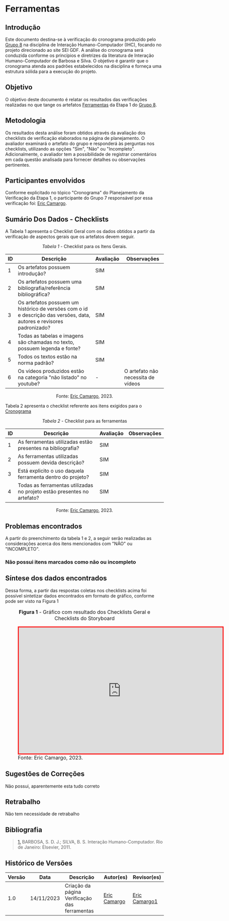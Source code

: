 # Ferramentas

## Introdução

Este documento destina-se à verificação do cronograma produzido pelo [Grupo 8](https://interacao-humano-computador.github.io/2023.2-SEI-GDF/#/) na disciplina de Interação Humano-Computador (IHC), focando no projeto direcionado ao site SEI GDF. A análise do cronograma será conduzida conforme os princípios e diretrizes da literatura de Interação Humano-Computador de Barbosa e Silva. O objetivo é garantir que o cronograma atenda aos padrões estabelecidos na disciplina e forneça uma estrutura sólida para a execução do projeto.

## Objetivo

O objetivo deste documento é relatar os resultados das verificações realizadas no que tange os artefatos [Ferramentas](https://interacao-humano-computador.github.io/2023.2-SEI-GDF/#/analise-de-requisitos/ferramentas)  da Etapa 1 do [Grupo 8](https://interacao-humano-computador.github.io/2023.2-SEI-GDF/#/).

## Metodologia

Os resultados desta análise foram obtidos através da avaliação dos checklists de verificação elaborados na página de planejamento. O avaliador examinará o artefato do grupo e responderá às perguntas nos checklists, utilizando as opções "Sim", "Não" ou "Incompleto". Adicionalmente, o avaliador tem a possibilidade de registrar comentários em cada questão analisada para fornecer detalhes ou observações pertinentes.

## Participantes envolvidos

Conforme explicitado no tópico "Cronograma" do Planejamento da Verificação da Etapa 1, o participante do Grupo 7 responsável por essa verificação foi: [Eric Camargo](https://github.com/Ericcs10).

## Sumário Dos Dados - Checklists

A Tabela 1 apresenta o Checklist Geral com os dados obtidos a partir da verificação de aspectos gerais que os artefatos devem seguir.

<center>

_Tabela 1_ - Checklist para os Itens Gerais.

|  ID  |  Descrição  |  Avaliação  |  Observações  |
|  --- | ----------- | ----------- | ------------- |
| 1   | Os artefatos possuem introdução? |  SIM  |   |
| 2   | Os artefatos possuem uma bibliografia/referência bibliográfica? | SIM |   |
| 3   | Os artefatos possuem um histórico de versões com o id e descrição das versões, data, autores e revisores padronizado? | SIM |   |
| 4   | Todas as tabelas e imagens são chamadas no texto, possuem legenda e fonte? | SIM |    |
| 5   | Todos os textos estão na norma padrão? | SIM |   |
| 6   | Os vídeos produzidos estão na categoria "não listado" no youtube?  |  -  |  O artefato não necessita de vídeos |

Fonte: [Eric Camargo](https://github.com/Ericcs10), 2023.

</center>

Tabela 2 apresenta o checklist referente aos itens exigidos para o [Cronograma](https://interacao-humano-computador.github.io/2023.2-SEI-GDF/#/analise-de-requisitos/cronograma)

<center>

_Tabela 2_ - Checklist para as ferramentas

| ID  | Descrição                                                                                                          | Avaliação | Observações |
| --- | ------------------------------------------------------------------------------------------------------------------ | --------- | ----------- |
| 1   | As ferramentas utilizadas estão presentes na bibliografia?	                                                           |     SIM      |             |
| 2   | As ferramentas utilizadas possuem devida descrição?                                                                      |    SIM       |             |
| 3   | Está explicito o uso daquela ferramenta dentro do projeto?                                                                        |     SIM      |             |
| 4  |  Todas as ferramentas utilizadas no projeto estão presentes no artefato?                                                       |     SIM      |             |

Fonte: [Eric Camargo](https://github.com/Ericcs10), 2023.

</center>

## Problemas encontrados

A partir do preenchimento da tabela 1 e 2, a seguir serão realizadas as considerações acerca dos itens mencionados com "NÃO" ou "INCOMPLETO".

### Não possui itens marcados como não ou incompleto

## Síntese dos dados encontrados

Dessa forma, a partir das respostas coletas nos checklists acima foi possível sintetizar dados encontrados em formato de gráfico, conforme pode ser visto na Figura 1

<figure markdown>
<font size="3"><p style="text-align: center"><b>Figura 1</b> - Gráfico com resultado dos Checklists Geral e Checklists do Storyboard</p></font>
<iframe style="border:3px solid red" width="648" height="401" seamless frameborder="0" scrolling="no" src="https://docs.google.com/spreadsheets/d/1GBaL-sg-ltZjTHPGaiLzQxTtb6HRFe9Upy-WWck7CkQ/edit?usp=sharing"></iframe><figcaption><font size="3">Fonte: Eric Camargo, 2023.</font></figcaption>
</figure>

## Sugestões de Correções

Não possui, aparentemente esta tudo correto

## Retrabalho

Não tem necessidade de retrabalho

## Bibliografia

> <a id="REF1" href="#anchor_1">1.</a> BARBOSA, S. D. J.; SILVA, B. S. Interação Humano-Computador. Rio de Janeiro: Elsevier, 2011.

## Histórico de Versões

| Versão | Data       | Descrição                            | Autor(es)                                        | Revisor(es)                                     |
| ------ | ---------- | ------------------------------------ | ------------------------------------------------ | ----------------------------------------------- |
| 1.0  | 14/11/2023 | Criação da página Verificação das ferramentas  | [Eric Camargo](https://github.com/Ericcs10) | [Eric Camargo1](https://github.com/esteerlino) |
